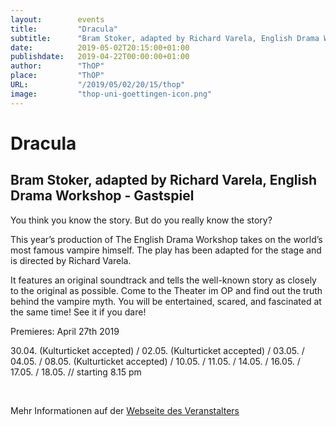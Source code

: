 ```yaml
---
layout:        events
title:         "Dracula"
subtitle:      "Bram Stoker, adapted by Richard Varela, English Drama Workshop - Gastspiel"
date:          2019-05-02T20:15:00+01:00
publishdate:   2019-04-22T00:00:00+01:00
author:        "ThOP"
place:         "ThOP"
URL:           "/2019/05/02/20/15/thop"
image:         "thop-uni-goettingen-icon.png"
---
```


Dracula
===========

Bram Stoker, adapted by Richard Varela, English Drama Workshop - Gastspiel
-----------





You think you know the story. But do you really know the story? 

This year’s production of The English Drama Workshop takes on the world’s most famous vampire himself. The play has been adapted for the stage and is directed by Richard Varela. 

It features an original soundtrack and tells the well-known story as closely to the original as possible. Come to the Theater im OP and find out the truth behind the vampire myth. You will be entertained, scared, and fascinated at the same time! See it if you dare!

Premieres: April 27th 2019

30.04. (Kulturticket accepted) / 02.05. (Kulturticket accepted) / 03.05. / 04.05. / 08.05. (Kulturticket accepted) / 10.05. / 11.05. / 14.05. / 16.05. / 17.05. / 18.05. // starting 8.15 pm





 



Mehr Informationen auf der [Webseite des Veranstalters](http://www.thop.uni-goettingen.de/http://www.thop.uni-goettingen.de/sommer2019/201905-dracula-edw.php)
